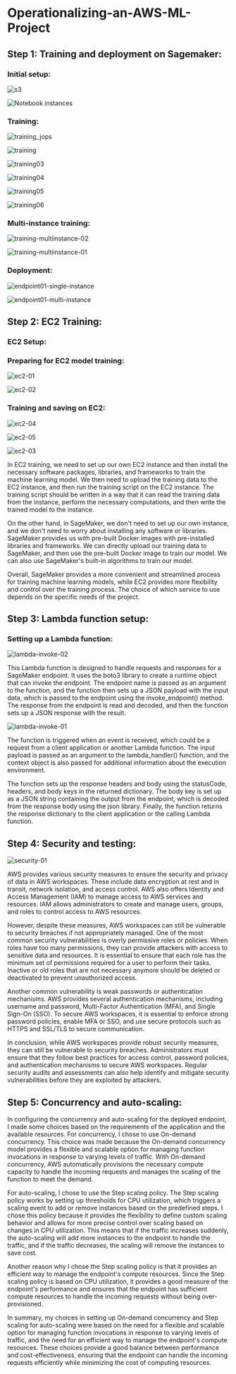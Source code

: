 # Operationalizing-an-AWS-ML-Project

## Step 1: Training and deployment on Sagemaker:

### Initial setup:

![s3](https://user-images.githubusercontent.com/30090343/234039014-63e8eea9-02e5-453f-a576-6bef6648b289.PNG)

![Notebook instances](https://user-images.githubusercontent.com/30090343/234039027-7a3e736b-d5e9-420b-b7ab-ce51f50d44a3.PNG)


### Training:

![training_jops](https://user-images.githubusercontent.com/30090343/234039200-10e72f8e-273f-465a-978f-2829474a19e9.PNG)

![training](https://user-images.githubusercontent.com/30090343/234039306-cdce7836-e141-445b-99b9-07a1a4f37a03.PNG)

![training03](https://user-images.githubusercontent.com/30090343/234039320-9774c31f-84b4-44ba-a687-9c9585807fae.PNG)

![training04](https://user-images.githubusercontent.com/30090343/234039323-d56b9243-2e99-4ffb-8e34-3066d1dec7b8.PNG)

![training05](https://user-images.githubusercontent.com/30090343/234039330-058da136-b24d-4f1d-adf6-b3cf9212bbb2.PNG)

![training06](https://user-images.githubusercontent.com/30090343/234039337-29b8aae8-c17e-4695-ba09-0a9e6e127786.PNG)


### Multi-instance training:

![training-multiinstance-02](https://user-images.githubusercontent.com/30090343/234040866-b4553b37-a8b8-42fd-9447-afadc549e1a5.PNG)

![training-multiinstance-01](https://user-images.githubusercontent.com/30090343/234040856-998e9e4d-c123-4183-95d5-81b62a7e6a99.PNG)


### Deployment:

![endpoint01-single-instance](https://user-images.githubusercontent.com/30090343/234040779-69a176e0-1d9c-41c7-a93b-98fc6deac60c.PNG)


![endpoint01-multi-instance](https://user-images.githubusercontent.com/30090343/234039751-2c46716f-4f1b-455d-8368-203be744e9f6.PNG)

## Step 2: EC2 Training:

### EC2 Setup:

### Preparing for EC2 model training:

![ec2-01](https://user-images.githubusercontent.com/30090343/234039996-1474488d-626a-4e81-adb8-d56599710807.PNG)

![ec2-02](https://user-images.githubusercontent.com/30090343/234040082-e552b812-8a21-42c4-832f-722bc19a21fe.PNG)

### Training and saving on EC2:

![ec2-04](https://user-images.githubusercontent.com/30090343/234040247-066f275e-0990-448d-a06a-7c59522354f0.PNG)

![ec2-05](https://user-images.githubusercontent.com/30090343/234040251-d3cd6c61-d76d-43a2-95aa-6571b1b01143.PNG)

![ec2-03](https://user-images.githubusercontent.com/30090343/234040243-85fbec6f-f56e-4de8-ba0e-529df923586c.PNG)


In EC2 training, we need to set up our own EC2 instance and then install the necessary software packages, libraries, and frameworks to train the machine learning model. We then need to upload the training data to the EC2 instance, and then run the training script on the EC2 instance. The training script should be written in a way that it can read the training data from the instance, perform the necessary computations, and then write the trained model to the instance.

On the other hand, in SageMaker, we don't need to set up our own instance, and we don't need to worry about installing any software or libraries. SageMaker provides us with pre-built Docker images with pre-installed libraries and frameworks. We can directly upload our training data to SageMaker, and then use the pre-built Docker image to train our model. We can also use SageMaker's built-in algorithms to train our model.

Overall, SageMaker provides a more convenient and streamlined process for training machine learning models, while EC2 provides more flexibility and control over the training process. The choice of which service to use depends on the specific needs of the project.

## Step 3: Lambda function setup:

### Setting up a Lambda function:

![lambda-invoke-02](https://user-images.githubusercontent.com/30090343/233828832-b9ecb058-edb2-4218-b2e5-f26a74822572.PNG)

This Lambda function is designed to handle requests and responses for a SageMaker endpoint. It uses the boto3 library to create a runtime object that can invoke the endpoint. The endpoint name is passed as an argument to the function, and the function then sets up a JSON payload with the input data, which is passed to the endpoint using the invoke_endpoint() method. The response from the endpoint is read and decoded, and then the function sets up a JSON response with the result.

![lambda-invoke-01](https://user-images.githubusercontent.com/30090343/233828850-ad51de64-943e-49f1-a864-e7a734c59a71.PNG)


The function is triggered when an event is received, which could be a request from a client application or another Lambda function. The input payload is passed as an argument to the lambda_handler() function, and the context object is also passed for additional information about the execution environment.

The function sets up the response headers and body using the statusCode, headers, and body keys in the returned dictionary. The body key is set up as a JSON string containing the output from the endpoint, which is decoded from the response body using the json library. Finally, the function returns the response dictionary to the client application or the calling Lambda function.

## Step 4: Security and testing:

![security-01](https://user-images.githubusercontent.com/30090343/233828892-e8000b83-db55-475b-becf-b7376b99cd8b.PNG)

AWS provides various security measures to ensure the security and privacy of data in AWS workspaces. These include data encryption at rest and in transit, network isolation, and access control. AWS also offers Identity and Access Management (IAM) to manage access to AWS services and resources. IAM allows administrators to create and manage users, groups, and roles to control access to AWS resources.

However, despite these measures, AWS workspaces can still be vulnerable to security breaches if not appropriately managed. One of the most common security vulnerabilities is overly permissive roles or policies. When roles have too many permissions, they can provide attackers with access to sensitive data and resources. It is essential to ensure that each role has the minimum set of permissions required for a user to perform their tasks. Inactive or old roles that are not necessary anymore should be deleted or deactivated to prevent unauthorized access.

Another common vulnerability is weak passwords or authentication mechanisms. AWS provides several authentication mechanisms, including username and password, Multi-Factor Authentication (MFA), and Single Sign-On (SSO). To secure AWS workspaces, it is essential to enforce strong password policies, enable MFA or SSO, and use secure protocols such as HTTPS and SSL/TLS to secure communication.

In conclusion, while AWS workspaces provide robust security measures, they can still be vulnerable to security breaches. Administrators must ensure that they follow best practices for access control, password policies, and authentication mechanisms to secure AWS workspaces. Regular security audits and assessments can also help identify and mitigate security vulnerabilities before they are exploited by attackers.

## Step 5: Concurrency and auto-scaling:

In configuring the concurrency and auto-scaling for the deployed endpoint, I made some choices based on the requirements of the application and the available resources. For concurrency, I chose to use On-demand concurrency. This choice was made because the On-demand concurrency model provides a flexible and scalable option for managing function invocations in response to varying levels of traffic. With On-demand concurrency, AWS automatically provisions the necessary compute capacity to handle the incoming requests and manages the scaling of the function to meet the demand.

For auto-scaling, I chose to use the Step scaling policy. The Step scaling policy works by setting up thresholds for CPU utilization, which triggers a scaling event to add or remove instances based on the predefined steps. I chose this policy because it provides the flexibility to define custom scaling behavior and allows for more precise control over scaling based on changes in CPU utilization. This means that if the traffic increases suddenly, the auto-scaling will add more instances to the endpoint to handle the traffic, and if the traffic decreases, the scaling will remove the instances to save cost.

Another reason why I chose the Step scaling policy is that it provides an efficient way to manage the endpoint's compute resources. Since the Step scaling policy is based on CPU utilization, it provides a good measure of the endpoint's performance and ensures that the endpoint has sufficient compute resources to handle the incoming requests without being over-provisioned.

In summary, my choices in setting up On-demand concurrency and Step scaling for auto-scaling were based on the need for a flexible and scalable option for managing function invocations in response to varying levels of traffic, and the need for an efficient way to manage the endpoint's compute resources. These choices provide a good balance between performance and cost-effectiveness, ensuring that the endpoint can handle the incoming requests efficiently while minimizing the cost of computing resources.
